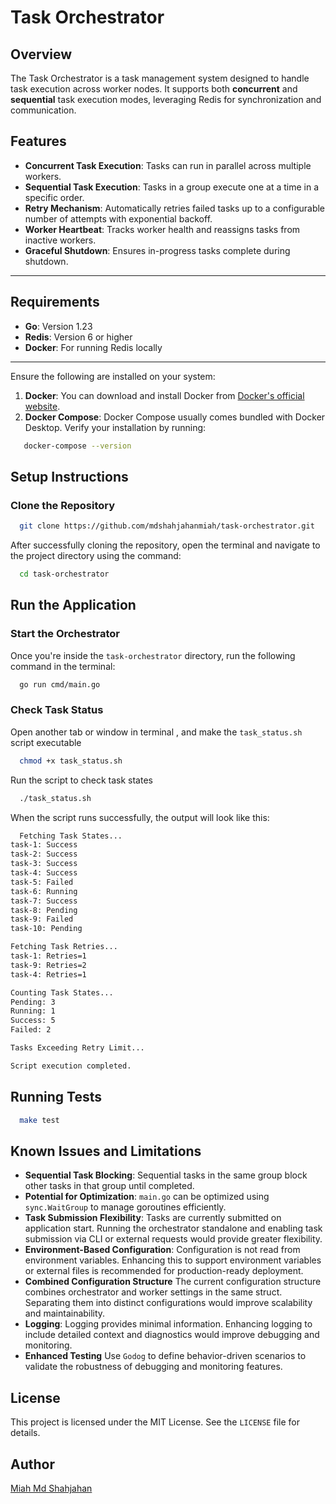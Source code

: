 # Task Orchestrator

## Overview

The Task Orchestrator is a task management system designed to handle task execution across worker nodes. It supports both **concurrent** and **sequential** task execution modes, leveraging Redis for synchronization and communication.

## Features

- **Concurrent Task Execution**: Tasks can run in parallel across multiple workers.
- **Sequential Task Execution**: Tasks in a group execute one at a time in a specific order.
- **Retry Mechanism**: Automatically retries failed tasks up to a configurable number of attempts with exponential backoff.
- **Worker Heartbeat**: Tracks worker health and reassigns tasks from inactive workers.
- **Graceful Shutdown**: Ensures in-progress tasks complete during shutdown.

---

## Requirements

- **Go**: Version 1.23
- **Redis**: Version 6 or higher
- **Docker**: For running Redis locally

---
Ensure the following are installed on your system:
1. **Docker**: You can download and install Docker from [Docker's official website](https://www.docker.com/products/docker-desktop).
2. **Docker Compose**: Docker Compose usually comes bundled with Docker Desktop. Verify your installation by running:
```sh
   docker-compose --version
```

## Setup Instructions

### Clone the Repository

```bash
  git clone https://github.com/mdshahjahanmiah/task-orchestrator.git
```
After successfully cloning the repository, open the terminal and navigate to the project directory using the command:

```bash
  cd task-orchestrator
```
## Run the Application
### Start the Orchestrator
Once you're inside the `task-orchestrator` directory, run the following command in the terminal:
```bash 
  go run cmd/main.go
```

### Check Task Status
Open another tab or window in terminal , and make the `task_status.sh` script executable

```bash 
  chmod +x task_status.sh
``` 
Run the script to check task states

```bash 
  ./task_status.sh
```
When the script runs successfully, the output will look like this:
```bash 
  Fetching Task States...
task-1: Success
task-2: Success
task-3: Success
task-4: Success
task-5: Failed
task-6: Running
task-7: Success
task-8: Pending
task-9: Failed
task-10: Pending

Fetching Task Retries...
task-1: Retries=1
task-9: Retries=2
task-4: Retries=1

Counting Task States...
Pending: 3
Running: 1
Success: 5
Failed: 2

Tasks Exceeding Retry Limit...

Script execution completed.
```
## Running Tests
```bash 
  make test
```

## Known Issues and Limitations
- **Sequential Task Blocking**: Sequential tasks in the same group block other tasks in that group until completed.
- **Potential for Optimization**: `main.go` can be optimized using `sync.WaitGroup` to manage goroutines efficiently.
- **Task Submission Flexibility**: Tasks are currently submitted on application start. Running the orchestrator standalone and enabling task submission via CLI or external requests would provide greater flexibility.
- **Environment-Based Configuration**: Configuration is not read from environment variables. Enhancing this to support environment variables or external files is recommended for production-ready deployment.
- **Combined Configuration Structure** The current configuration structure combines orchestrator and worker settings in the same struct. Separating them into distinct configurations would improve scalability and maintainability.
- **Logging**: Logging provides minimal information. Enhancing logging to include detailed context and diagnostics would improve debugging and monitoring.
- **Enhanced Testing** Use `Godog` to define behavior-driven scenarios to validate the robustness of debugging and monitoring features.

## License
This project is licensed under the MIT License. See the `LICENSE` file for details.

## Author
[Miah Md Shahjahan](https://smiah.dev)
